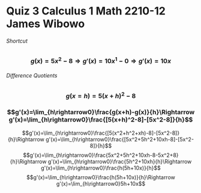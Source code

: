# Quiz 3 Calculus 1 Math 2210-12 James Wibowo

###### Shortcut
### $$g(x)=5x^2-8\Rightarrow g'(x)=10x^1-0\Rightarrow g'(x)=10x$$
###### Difference Quotients
### $$g(x=h)=5(x+h)^2-8$$
### $$g'(x)=\lim_{h\rightarrow0}\frac{g(x+h)-g(x)}{h}\Rightarrow g'(x)=\lim_{h\rightarrow0}\frac{[5(x+h)^2-8]-[5x^2-8]}{h}$$
 $$g'(x)=\lim_{h\rightarrow0}\frac{[5(x^2+h^2+xh)-8]-[5x^2-8]}{h}\Rightarrow g'(x)=\lim_{h\rightarrow0}\frac{[5x^2+5h^2+10xh-8]-[5x^2-8]}{h}$$
 $$g'(x)=\lim_{h\rightarrow0}\frac{5x^2+5h^2+10xh-8-5x^2+8}{h}\Rightarrow g'(x)=\lim_{h\rightarrow0}\frac{5h^2+10xh}{h}\Rightarrow g'(x)=\lim_{h\rightarrow0}\frac{h(5h+10x)}{h}$$
 $$g'(x)=\lim_{h\rightarrow0}\frac{h(5h+10x)}{h}\Rightarrow g'(x)=\lim_{h\rightarrow0}5h+10x$$
